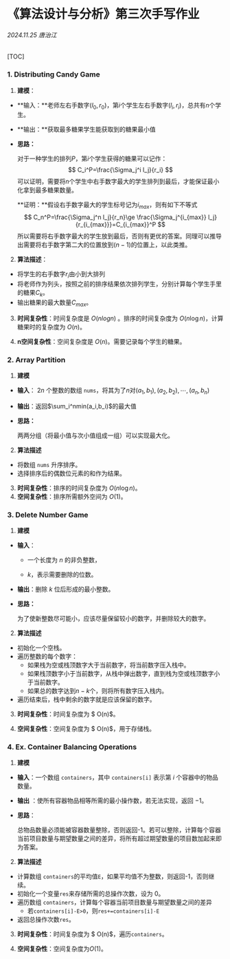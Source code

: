# 《算法设计与分析》第三次手写作业

###### 2024.11.25 唐治江

[TOC]

### 1. Distributing Candy Game

1. **建模**：

- **输入：**老师左右手数字$(l_0,r_0)$，第$i$个学生左右手数字$(l_i,r_i)$，总共有$n$个学生。

- **输出：**获取最多糖果学生能获取到的糖果最小值

- **思路：**

   对于一种学生的排列$P$，第$i$个学生获得的糖果可以记作：
   $$
   C_i^P=\frac{\Sigma_j^i l_j}{r_i}
   $$
   可以证明，需要将$n$个学生中右手数字最大的学生排列到最后，才能保证最小化拿到最多糖果数量。
   
   **证明：**假设右手数字最大的学生标号记为$i_{max}$，则有如下不等式
   $$
   C_n^P=\frac{\Sigma_j^n l_j}{r_n}\ge \frac{\Sigma_j^{i_{max}} l_j}{r_{i_{max}}}=C_{i_{max}}^P
   $$
   所以需要将右手数字最大的学生放到最后，否则有更优的答案。同理可以推导出需要将右手数字第二大的位置放到$(n-1)$的位置上，以此类推。

2. **算法描述**：

- 将学生的右手数字$r_i$由小到大排列
- 将老师作为列头，按照之前的排序结果依次排列学生，分别计算每个学生手里的糖果$C_k$。
- 输出糖果的最大数量$C_{max}$。

3. **时间复杂性**：时间复杂度是 $O(nlogn)$ 。排序的时间复杂度为 $O(n \log n)$，计算糖果时的复杂度为 $O(n)$。

4. **n空间复杂性**：空间复杂度是 $O(n)$。需要记录每个学生的糖果。



### 2. Array Partition

1. **建模**

- **输入**： $2n$ 个整数的数组 `nums`，将其为了$n$对$(a_1,b_1),(a_2,b_2),\cdots,(a_n,b_n)$
  
- **输出**：返回$\sum_i^nmin(a_i,b_i)$的最大值
  
- **思路：**

  两两分组（将最小值与次小值组成一组）可以实现最大化。

2. **算法描述**

- 将数组 `nums` 升序排序。
- 选择排序后的偶数位元素的和作为结果。

3. **时间复杂性**：排序的时间复杂度为 $O(n \log n)$。
4. **空间复杂性**：排序所需额外空间为 $O(1)$。



### 3. Delete Number Game

1. **建模**

- **输入**：

  - 一个长度为 $n$ 的非负整数，

  -  $k$，表示需要删除的位数。

- **输出**：删除 $k$ 位后形成的最小整数。

- **思路：**

  为了使新整数尽可能小，应该尽量保留较小的数字，并删除较大的数字。

2. **算法描述**

- 初始化一个空栈。
- 遍历整数的每个数字：
  - 如果栈为空或栈顶数字大于当前数字，将当前数字压入栈中。
  - 如果栈顶数字小于当前数字，从栈中弹出数字，直到栈为空或栈顶数字小于当前数字。
  - 如果总的数字达到$n-k$个，则将所有数字压入栈内。
- 遍历结束后，栈中剩余的数字就是应该保留的数字。

3. **时间复杂性**：时间复杂度为  $ O(n)$。

4. **空间复杂性**：空间复杂度为 $ O(n)$，用于存储栈。



### 4. Ex. Container Balancing Operations

1.  **建模**

- **输入**：一个数组 `containers`，其中 `containers[i]` 表示第 $i$ 个容器中的物品数量。

- **输出** ：使所有容器物品相等所需的最小操作数，若无法实现，返回 −1。

- **思路**：

   总物品数量必须能被容器数量整除，否则返回-1。若可以整除，计算每个容器当前项目数量与期望数量之间的差异，将所有超过期望数量的项目数加起来即为答案。

2. **算法描述**

- 计算数组 `containers`的平均值`E`，如果平均值不为整数，则返回-1，否则继续。
- 初始化一个变量`res`来存储所需的总操作次数，设为 0。
- 遍历数组 `containers`，计算每个容器当前项目数量与期望数量之间的差异
  - 若`containers[i]-E>0`，则`res+=containers[i]-E`
- 返回总操作次数`res`。

3. **时间复杂性**：时间复杂度为 $ O(n)$，遍历`containers`。

4. **空间复杂性**：空间复杂度为$O(1)$。
